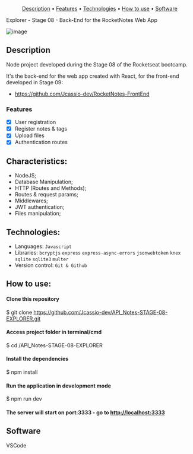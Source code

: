 <p align="center">
 <a href="#Description">Description</a> •
 <a href="#Features">Features</a> • 
 <a href="#Technologies">Technologies</a> •
 <a href="#How to use">How to use</a> •
 <a href="#Software">Software</a> 
</p>

Explorer - Stage 08 - Back-End for the RocketNotes Web App

![image](https://user-images.githubusercontent.com/62391659/221231257-ab4f594c-aa2a-4569-ad68-6acd25c2e138.png)

<div id="Description">

## Description
Node project developed during the Stage 08 of the Rocketseat bootcamp.

It's the back-end for the web app created with React, for the front-end developed in Stage 09:
- https://github.com/Jcassio-dev/RocketNotes-FrontEnd

</div>
<div id="Features">

### Features

- [x] User registration
- [x] Register notes & tags
- [x] Upload files
- [x] Authentication routes

</div>
<div id="Characteristics">

## Characteristics:
- NodeJS;
- Database Manipulation;
- HTTP (Routes and Methods);
- Routes & request params;
- Middlewares;
- JWT authentication;
- Files manipulation;

</div>
<div id="Technologies">

## Technologies:

- Languages: `Javascript`
- Libraries: `bcryptjs` `express` `express-async-errors` `jsonwebtoken` `knex` `sqlite` `sqlite3` `multer`
- Version control: `Git & Github`

</div>
<div id="How to use">

## How to use:

#### Clone this repository
$ git clone <https://github.com/Jcassio-dev/API_Notes-STAGE-08-EXPLORER.git>

#### Access project folder in terminal/cmd
$ cd /API_Notes-STAGE-08-EXPLORER

#### Install the dependencies
$ npm install

#### Run the application in development mode
$ npm run dev

#### The server will start on port:3333 - go to <http://localhost:3333> 

</div>
<div id="Software">

## Software

VSCode
</div>
